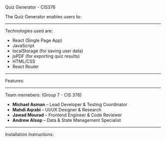 Quiz Generator - CIS376


The Quiz Generator enables users to:


---
Technologies used are:
-  React (Single Page App)
-  JavaScript
-  localStorage (for saving user data)
-  jsPDF (for exporting quiz results)
-  HTML/CSS
-  React Router
---
Features:

---
Team memebers: (Group 7 - CIS 376)
- **Michael Asman** – Lead Developer & Testing Coordinator  
- **Mahdi Aqrabi** – UI/UX Designer & Research  
- **Jawad Mourad** – Frontend Engineer & Code Reviewer  
- **Andrew Alsop** – Data & State Management Specialist  

---
Installation Instructions:
